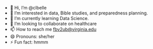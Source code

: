 - 👋 Hi, I’m @clbelle
- 👀 I’m interested in data, Bible studies, and preparedness planning.
- 🌱 I’m currently learning Data Science.
- 💞️ I’m looking to collaborate on healthcare
- 📫 How to reach me fbv2ub@virginia.edu
- 😄 Pronouns: she/her
- ⚡ Fun fact: hmmm

<!---
clbelle/clbelle is a ✨ special ✨ repository because its `README.md` (this file) appears on your GitHub profile.
You can click the Preview link to take a look at your changes.
--->
